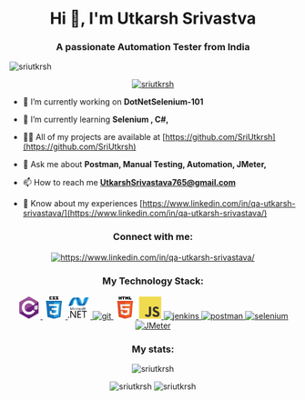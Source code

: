 <h1 align="center">Hi 👋, I'm Utkarsh Srivastva</h1>
<h3 align="center">A passionate Automation Tester from India</h3>

<p align="left"> <img src="https://komarev.com/ghpvc/?username=sriutkrsh&label=Profile%20views&color=0e75b6&style=flat" alt="sriutkrsh" /> </p>

<p align="center"> <a href="https://github.com/ryo-ma/github-profile-trophy"><img src="https://github-profile-trophy.vercel.app/?username=sriutkrsh" alt="sriutkrsh" /></a> </p>

- 🔭 I’m currently working on **DotNetSelenium-101**

- 🌱 I’m currently learning **Selenium , C#,**

- 👨‍💻 All of my projects are available at [https://github.com/SriUtkrsh](https://github.com/SriUtkrsh)

- 💬 Ask me about **Postman, Manual Testing, Automation, JMeter,**

- 📫 How to reach me **UtkarshSrivastava765@gmail.com**

- 📄 Know about my experiences [https://www.linkedin.com/in/qa-utkarsh-srivastava/](https://www.linkedin.com/in/qa-utkarsh-srivastava/)

<h3 align="Center">Connect with me:</h3>
<p align="Center">
<a href="https://linkedin.com/in/https://www.linkedin.com/in/qa-utkarsh-srivastava/" target="blank"><img align="center" src="https://raw.githubusercontent.com/rahuldkjain/github-profile-readme-generator/master/src/images/icons/Social/linked-in-alt.svg" alt="https://www.linkedin.com/in/qa-utkarsh-srivastava/" height="30" width="40" /></a>
</p>

<h3 align="Center">My Technology Stack:</h3>
<p align="Center"> 
<a href="https://www.w3schools.com/cs/" target="_blank" rel="noreferrer"> 
	<img src="https://raw.githubusercontent.com/devicons/devicon/master/icons/csharp/csharp-original.svg" alt="csharp" width="40" height="40"/>
</a> 
<a href="https://www.w3schools.com/css/" target="_blank" rel="noreferrer"> 
	<img src="https://raw.githubusercontent.com/devicons/devicon/master/icons/css3/css3-original-wordmark.svg" alt="css3" width="40" height="40"/>
</a>
<a href="https://dotnet.microsoft.com/" target="_blank" rel="noreferrer"> 
	<img src="https://raw.githubusercontent.com/devicons/devicon/master/icons/dot-net/dot-net-original-wordmark.svg" alt="dotnet" width="40" height="40"/> 
</a> 
<a href="https://git-scm.com/" target="_blank" rel="noreferrer">
	<img src="https://www.vectorlogo.zone/logos/git-scm/git-scm-icon.svg" alt="git" width="40" height="40"/> 
</a> 
<a href="https://www.w3.org/html/" target="_blank" rel="noreferrer"> 
	<img src="https://raw.githubusercontent.com/devicons/devicon/master/icons/html5/html5-original-wordmark.svg" alt="html5" width="40" height="40"/> 
</a> 
<a href="https://developer.mozilla.org/en-US/docs/Web/JavaScript" target="_blank" rel="noreferrer"> 
	<img src="https://raw.githubusercontent.com/devicons/devicon/master/icons/javascript/javascript-original.svg" alt="javascript" width="40" height="40"/> 
</a> 
<a href="https://www.jenkins.io" target="_blank" rel="noreferrer"> 
	<img src="https://www.vectorlogo.zone/logos/jenkins/jenkins-icon.svg" alt="jenkins" width="40" height="40"/> 
</a> 
<a href="https://postman.com" target="_blank" rel="noreferrer"> 
	<img src="https://www.vectorlogo.zone/logos/getpostman/getpostman-icon.svg" alt="postman" width="40" height="40"/>
</a>
<a href="https://www.selenium.dev/" target="_blank" rel="noreferrer">
	<img src="https://raw.githubusercontent.com/detain/svg-logos/780f25886640cef088af994181646db2f6b1a3f8/svg/selenium-logo.svg" alt="selenium" width="40" height="40"/> 
</a>
<a href="https://jmeter.apache.org/" target="_blank" rel="noreferrer">
	<img src="https://vectorified.com/images/jmeter-icon-28.png" alt="JMeter" width="40" height="40"/> 
</a> 
</p>
   


<h3 align="Center">My stats:</h3>
<p align="center">
<img align="center-left" src="https://github-readme-stats.vercel.app/api/top-langs?username=sriutkrsh&show_icons=true&locale=en&layout=compact" alt="sriutkrsh" />
</P>

<P align="center">
<img align="center-right" src="https://github-readme-stats.vercel.app/api?username=sriutkrsh&show_icons=true&locale=en" alt="sriutkrsh" />
<img align="center-left" src="https://github-readme-streak-stats.herokuapp.com/?user=sriutkrsh&" alt="sriutkrsh" />
</p>

